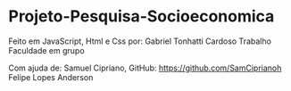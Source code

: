 # Projeto-Pesquisa-Socioeconomica

Feito em JavaScript, Html e Css por:
Gabriel Tonhatti Cardoso
Trabalho Faculdade em grupo

Com ajuda de:
Samuel Cipriano, GitHub: https://github.com/SamCiprianoh
Felipe Lopes
Anderson